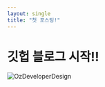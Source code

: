 ```yaml
---
layout: single
title: "첫 포스팅!"
---
```


# 깃헙 블로그 시작!!

![OzDeveloperDesign](C:\oz-strength_github-blog\oz-strength.github.io\images\2023-04-15-first\OzDeveloperDesign-1681564780648-3.png)
